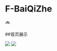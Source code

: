 # F-BaiQiZhe


:bike: 

##首页展示

![](https://pan.baidu.com/disk/home?fr=ibaidu&errno=0&errmsg=Auth%20Login%20Sucess&&bduss=&ssnerror=0&traceid=#/all?vmode=list&path=%2FGIT%E5%9B%BE%E7%89%87%E5%BA%93%2F%E8%A1%8C%E9%AA%91%E8%80%85)
![](https://pan.baidu.com/disk/home?fr=ibaidu&errno=0&errmsg=Auth%20Login%20Sucess&&bduss=&ssnerror=0&traceid=#/all?vmode=list&path=%2FGIT%E5%9B%BE%E7%89%87%E5%BA%93%2F%E8%A1%8C%E9%AA%91%E8%80%85)

